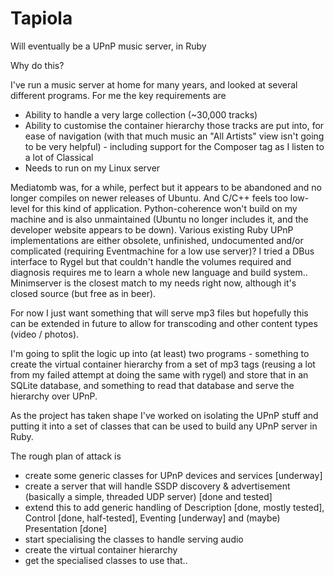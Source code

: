 # Tapiola
Will eventually be a UPnP music server, in Ruby

Why do this?

I've run a music server at home for many years, and looked at several different programs.  For me the key requirements are

- Ability to handle a very large collection (~30,000 tracks)
- Ability to customise the container hierarchy those tracks are put into, for ease of navigation (with that much music an "All Artists" view isn't going to be very helpful) - including support for the Composer tag as I listen to a lot of Classical
- Needs to run on my Linux server
 
Mediatomb was, for a while, perfect but it appears to be abandoned and no longer compiles on newer releases of Ubuntu.  And C/C++ feels too low-level for this kind of application.  Python-coherence won't build on my machine and is also unmaintained (Ubuntu no longer includes it, and the developer website appears to be down).  Various existing Ruby UPnP implementations are either obsolete, unfinished, undocumented and/or complicated (requiring Eventmachine for a low use server)?  I tried a DBus interface to Rygel but that couldn't handle the volumes required and diagnosis requires me to learn a whole new language and build system.. Minimserver is the closest match to my needs right now, although it's closed source (but free as in beer).

For now I just want something that will serve mp3 files but hopefully this can be extended in future to allow for transcoding and other content types (video / photos).

I'm going to split the logic up into (at least) two programs - something to create the virtual container hierarchy from a set of mp3 tags (reusing a lot from my failed attempt at doing the same with rygel) and store that in an SQLite database, and something to read that database and serve the hierarchy over UPnP.

As the project has taken shape I've worked on isolating the UPnP stuff and putting it into a set of classes that can be used to build any UPnP server in Ruby.


The rough plan of attack is

- create some generic classes for UPnP devices and services [underway]
- create a server that will handle SSDP discovery & advertisement (basically a simple, threaded UDP server) [done and tested]
- extend this to add generic handling of Description [done, mostly tested], Control [done, half-tested], Eventing [underway] and (maybe) Presentation [done]
- start specialising the classes to handle serving audio
- create the virtual container hierarchy
- get the specialised classes to use that..



